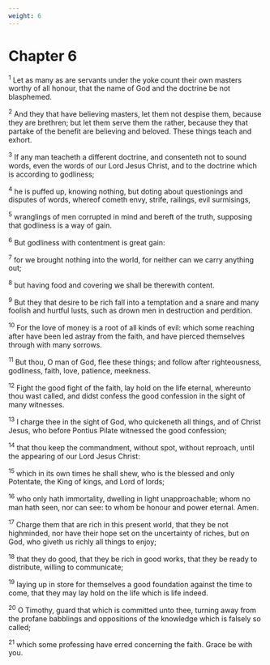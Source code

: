 ```yaml
---
weight: 6
---
```


# Chapter 6

<sup>1</sup> Let as many as are servants under the yoke count their own masters worthy of all honour, that the name of God and the doctrine be not blasphemed. 

<sup>2</sup> And they that have believing masters, let them not despise them, because they are brethren; but let them serve them the rather, because they that partake of the benefit are believing and beloved. These things teach and exhort. 

<sup>3</sup> If any man teacheth a different doctrine, and consenteth not to sound words, even the words of our Lord Jesus Christ, and to the doctrine which is according to godliness; 

<sup>4</sup> he is puffed up, knowing nothing, but doting about questionings and disputes of words, whereof cometh envy, strife, railings, evil surmisings, 

<sup>5</sup> wranglings of men corrupted in mind and bereft of the truth, supposing that godliness is a way of gain. 

<sup>6</sup> But godliness with contentment is great gain: 

<sup>7</sup> for we brought nothing into the world, for neither can we carry anything out; 

<sup>8</sup> but having food and covering we shall be therewith content. 

<sup>9</sup> But they that desire to be rich fall into a temptation and a snare and many foolish and hurtful lusts, such as drown men in destruction and perdition. 

<sup>10</sup> For the love of money is a root of all kinds of evil: which some reaching after have been led astray from the faith, and have pierced themselves through with many sorrows. 

<sup>11</sup> But thou, O man of God, flee these things; and follow after righteousness, godliness, faith, love, patience, meekness. 

<sup>12</sup> Fight the good fight of the faith, lay hold on the life eternal, whereunto thou wast called, and didst confess the good confession in the sight of many witnesses. 

<sup>13</sup> I charge thee in the sight of God, who quickeneth all things, and of Christ Jesus, who before Pontius Pilate witnessed the good confession; 

<sup>14</sup> that thou keep the commandment, without spot, without reproach, until the appearing of our Lord Jesus Christ: 

<sup>15</sup> which in its own times he shall shew, who is the blessed and only Potentate, the King of kings, and Lord of lords; 

<sup>16</sup> who only hath immortality, dwelling in light unapproachable; whom no man hath seen, nor can see: to whom be honour and power eternal. Amen. 

<sup>17</sup> Charge them that are rich in this present world, that they be not highminded, nor have their hope set on the uncertainty of riches, but on God, who giveth us richly all things to enjoy; 

<sup>18</sup> that they do good, that they be rich in good works, that they be ready to distribute, willing to communicate; 

<sup>19</sup> laying up in store for themselves a good foundation against the time to come, that they may lay hold on the life which is life indeed. 

<sup>20</sup> O Timothy, guard that which is committed unto thee, turning away from the profane babblings and oppositions of the knowledge which is falsely so called; 

<sup>21</sup> which some professing have erred concerning the faith. Grace be with you. 

